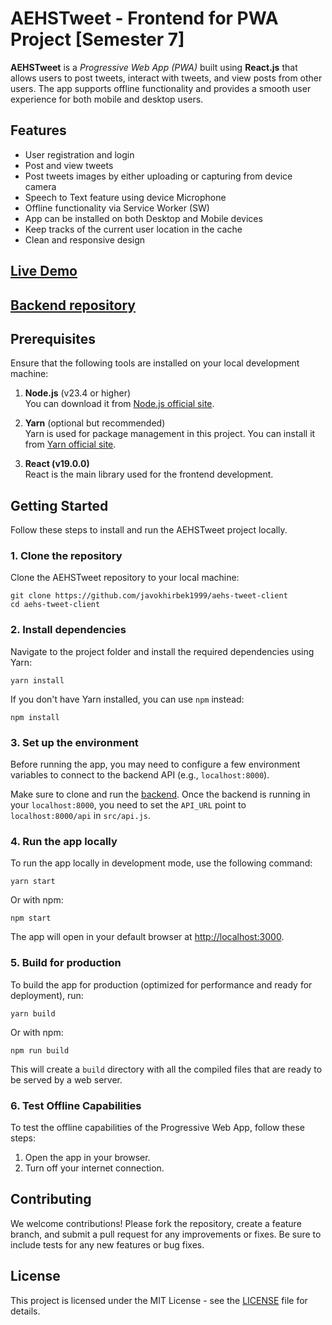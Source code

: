 
# AEHSTweet - Frontend for PWA Project [Semester 7]

<b>AEHSTweet</b> is a <i>Progressive Web App (PWA)</i> built using <b>React.js</b> that allows users to post tweets, interact with tweets, and view posts from other users. The app supports offline functionality and provides a smooth user experience for both mobile and desktop users.

## Features
- User registration and login
- Post and view tweets
- Post tweets images by either uploading or capturing from device camera
- Speech to Text feature using device Microphone
- Offline functionality via Service Worker (SW)
- App can be installed on both Desktop and Mobile devices
- Keep tracks of the current user location in the cache
- Clean and responsive design


## <a href="https://aehs-tweet-client.onrender.com/">Live Demo</a>
## <a href='https://github.com/javokhirbek1999/uehs-tweet-backend' target='_blank'>Backend repository</a>



## Prerequisites

Ensure that the following tools are installed on your local development machine:

1. **Node.js** (v23.4 or higher)  
   You can download it from [Node.js official site](https://nodejs.org/).

2. **Yarn** (optional but recommended)  
   Yarn is used for package management in this project. You can install it from [Yarn official site](https://classic.yarnpkg.com/lang/en/docs/install/).

3. **React (v19.0.0)**  
   React is the main library used for the frontend development.

## Getting Started

Follow these steps to install and run the AEHSTweet project locally.

### 1. Clone the repository

Clone the AEHSTweet repository to your local machine:

`git clone https://github.com/javokhirbek1999/aehs-tweet-client`  
`cd aehs-tweet-client`

### 2. Install dependencies

Navigate to the project folder and install the required dependencies using Yarn:

`yarn install`

If you don't have Yarn installed, you can use `npm` instead:

`npm install`

### 3. Set up the environment

Before running the app, you may need to configure a few environment variables to connect to the backend API (e.g., `localhost:8000`).

Make sure to clone and run the <a href="https://github.com/javokhirbek1999/uehs-tweet-backend" target="_blank">backend</a>.
Once the backend is running in your `localhost:8000`, you need to set the `API_URL` point to `localhost:8000/api` in `src/api.js`.

### 4. Run the app locally

To run the app locally in development mode, use the following command:

`yarn start`

Or with npm:

`npm start`

The app will open in your default browser at [http://localhost:3000](http://localhost:3000).

### 5. Build for production

To build the app for production (optimized for performance and ready for deployment), run:

`yarn build`

Or with npm:

`npm run build`

This will create a `build` directory with all the compiled files that are ready to be served by a web server.

### 6. Test Offline Capabilities

To test the offline capabilities of the Progressive Web App, follow these steps:

1. Open the app in your browser.
2. Turn off your internet connection.

## Contributing

We welcome contributions! Please fork the repository, create a feature branch, and submit a pull request for any improvements or fixes. Be sure to include tests for any new features or bug fixes.

## License

This project is licensed under the MIT License - see the [LICENSE](LICENSE) file for details.
